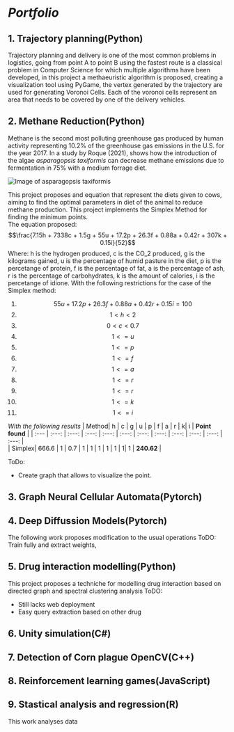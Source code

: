 # *Portfolio*
## **1. Trajectory planning**(Python)
Trajectory planning and delivery is one of the most common problems in logistics, going from point A to point B using the fastest route is a classical problem in Computer Science for which multiple algorithms have been developed, in this project a methaeuristic algorithm is proposed, creating a visualization tool using PyGame, the vertex generated by the trajectory are used for generating Voronoi Cells.  Each of the voronoi cells represent an area that needs to be covered by one of the delivery vehicles. 
## **2. Methane Reduction**(Python) 
Methane is the second most polluting greenhouse gas produced by human activity representing 10.2% of the greenhouse gas emissions in the U.S. for the year 2017. 
In a study by Roque (2021), shows how the introduction of the algae *asparagopsis taxiformis* can decrease methane emissions due to fermentation in 75% with a medium forrage diet. 

<img 
     src= "http://t3.gstatic.com/licensed-image?q=tbn:ANd9GcRg9M7mmCQfTq7AsPHTWA73IF99lsnn_8N94eJfSf5wMibVti-qAmPVNiumzWJGs0ziDy8DMFN30hrDUwY"
     alt = "Image of asparagopsis taxiformis"
     title = "Asparagopsis Taxiformis"
     sytle ="display: inline-block; margin = 10 auto; max-width: 50px">

This project proposes and equation that represent the diets given to cows, aiming to find the optimal parameters in diet of the animal to reduce methane production. 
This project implements the Simplex Method for finding the minimum points.  
The equation proposed: 
$$\frac{7.15h + 7338c + 1.5g + 55u + 17.2p + 26.3f + 0.88a + 0.42r + 307k + 0.15i}{52}$$
Where: 
h is the hydrogen produced, c is the CO_2 produced, g is the kilograms gained, u is the percentage of humid pasture in the diet, p is the percetange of protein, f is the percentage of fat, a is the percentage of ash, r is the percentage of carbohydrates, k is the amount of calories, 
i is the percetange of idione.
With the following restrictions for the case of the Simplex method:
1. $$55u + 17.2p + 26.3f + 0.88a + 0.42r + 0.15i = 100$$
2. $$1 < h < 2$$
3. $$0 < c < 0.7$$
4. $$1 <= u$$
5. $$1 <= p$$
6. $$1 <= f$$
7. $$1 <= a$$
8. $$1 <= r$$
9. $$1 <= r$$
10. $$1 <= k$$
11. $$1 <= i$$

*With the following results* 
| Method| h | c | g | u | p | f | a | r | k| i | **Point found** |
| :--- | :---: | :---: | :---: | :---: | :---: | :---: | :---: | :---: | :---: | :---: | :---: |  
| Simplex| 666.6 | 1 | 0.7 | 1 | 1 | 1 | 1 | 1 | 1| 1 | **240.62** |

ToDo: 
- Create graph that allows to visualize the point.  




## **3. Graph Neural Cellular Automata**(Pytorch)

## **4. Deep Diffussion Models**(Pytorch)
The following work proposes modification to the usual operations 
ToDO: 
Train fully and extract weights,  
## **5. Drug interaction modelling**(Python)
This project proposes a techniche for modelling drug interaction based on directed graph and spectral clustering analysis
ToDO: 
- Still lacks web deployment 
- Easy query extraction based on other drug
## **6. Unity simulation**(C#)

## **7. Detection of Corn plague OpenCV**(C++)

## **8. Reinforcement learning games**(JavaScript)


## **9. Stastical analysis and regression**(R) 
This work analyses data 
